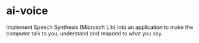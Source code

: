 # ai-voice

Implement Speech Synthesis (Microsoft Lib) into an application to make the computer talk to you, understand and respond to what you say.
